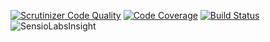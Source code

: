 [![Scrutinizer Code Quality](https://scrutinizer-ci.com/g/sonrac/laravel-wamp/badges/quality-score.png?b=master)](https://scrutinizer-ci.com/g/sonrac/laravel-wamp/?branch=master)
[![Code Coverage](https://scrutinizer-ci.com/g/sonrac/laravel-wamp/badges/coverage.png?b=master)](https://scrutinizer-ci.com/g/sonrac/laravel-wamp/?branch=master)
[![Build Status](https://travis-ci.org/sonrac/laravel-wamp.svg?branch=master)](https://travis-ci.org/sonrac/laravel-wamp)
![SensioLabsInsight](https://insight.sensiolabs.com/projects/779eb389-8271-4690-8457-89fe4f379783/big.png)

